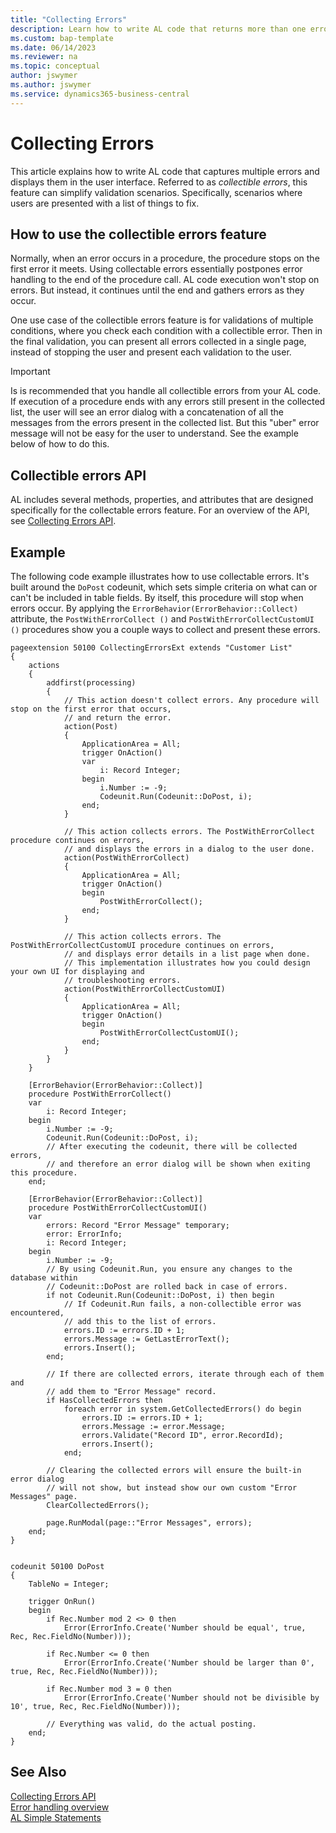 ```yaml
---
title: "Collecting Errors"
description: Learn how to write AL code that returns more than one error and presents users with more detailed error information.
ms.custom: bap-template
ms.date: 06/14/2023
ms.reviewer: na
ms.topic: conceptual
author: jswymer
ms.author: jswymer
ms.service: dynamics365-business-central
---
```


# Collecting Errors

This article explains how to write AL code that captures multiple errors and displays them in the user interface. Referred to as *collectible errors*, this feature can simplify validation scenarios. Specifically, scenarios where users are presented with a list of things to fix.

## How to use the collectible errors feature

Normally, when an error occurs in a procedure, the procedure stops on the first error it meets. Using collectable errors essentially postpones error handling to the end of the procedure call. AL code execution won't stop on errors. But instead, it continues until the end and gathers errors as they occur.

One use case of the collectible errors feature is for validations of multiple conditions, where you check each condition with a collectible error. Then in the final validation, you can present all errors collected in a single page, instead of stopping the user and present each validation to the user. 

> [!IMPORTANT]
> Is is recommended that you handle all collectible errors from your AL code. If execution of a  procedure ends with any errors still present in the collected list, the user will see an error dialog with a concatenation of all the messages from the errors present in the collected list. But this "uber" error message will not be easy for the user to understand. See the example below of how to do this.


## Collectible errors API

AL includes several methods, properties, and attributes that are designed specifically for the collectable errors feature. For an overview of the API, see [Collecting Errors API](devenv-error-collection-api.md).


## Example 

The following code example illustrates how to use collectable errors. It's built around the `DoPost` codeunit, which sets simple criteria on what can or can't be included in table fields. By itself, this procedure will stop when errors occur. By applying the `ErrorBehavior(ErrorBehavior::Collect)` attribute, the `PostWithErrorCollect ()` and `PostWithErrorCollectCustomUI ()` procedures show you a couple ways to collect and present these errors.

```AL
pageextension 50100 CollectingErrorsExt extends "Customer List"
{
    actions
    {
        addfirst(processing)
        {
            // This action doesn't collect errors. Any procedure will stop on the first error that occurs,
            // and return the error.
            action(Post)
            {
                ApplicationArea = All;
                trigger OnAction()
                var
                    i: Record Integer;
                begin
                    i.Number := -9;
                    Codeunit.Run(Codeunit::DoPost, i);
                end;
            }

            // This action collects errors. The PostWithErrorCollect procedure continues on errors,
            // and displays the errors in a dialog to the user done.
            action(PostWithErrorCollect)
            {
                ApplicationArea = All;
                trigger OnAction()
                begin
                    PostWithErrorCollect();
                end;
            }

            // This action collects errors. The PostWithErrorCollectCustomUI procedure continues on errors,
            // and displays error details in a list page when done.
            // This implementation illustrates how you could design your own UI for displaying and
            // troubleshooting errors.
            action(PostWithErrorCollectCustomUI)
            {
                ApplicationArea = All;
                trigger OnAction()
                begin
                    PostWithErrorCollectCustomUI();
                end;
            }
        }
    }

    [ErrorBehavior(ErrorBehavior::Collect)]
    procedure PostWithErrorCollect()
    var
        i: Record Integer;
    begin
        i.Number := -9;
        Codeunit.Run(Codeunit::DoPost, i);
        // After executing the codeunit, there will be collected errors,
        // and therefore an error dialog will be shown when exiting this procedure.
    end;

    [ErrorBehavior(ErrorBehavior::Collect)]
    procedure PostWithErrorCollectCustomUI()
    var
        errors: Record "Error Message" temporary;
        error: ErrorInfo;
        i: Record Integer;
    begin
        i.Number := -9;
        // By using Codeunit.Run, you ensure any changes to the database within
        // Codeunit::DoPost are rolled back in case of errors.
        if not Codeunit.Run(Codeunit::DoPost, i) then begin
            // If Codeunit.Run fails, a non-collectible error was encountered,
            // add this to the list of errors.
            errors.ID := errors.ID + 1;
            errors.Message := GetLastErrorText();
            errors.Insert();
        end;

        // If there are collected errors, iterate through each of them and
        // add them to "Error Message" record.
        if HasCollectedErrors then
            foreach error in system.GetCollectedErrors() do begin
                errors.ID := errors.ID + 1;
                errors.Message := error.Message;
                errors.Validate("Record ID", error.RecordId);
                errors.Insert();
            end;

        // Clearing the collected errors will ensure the built-in error dialog
        // will not show, but instead show our own custom "Error Messages" page.
        ClearCollectedErrors();

        page.RunModal(page::"Error Messages", errors);
    end;
}


codeunit 50100 DoPost
{
    TableNo = Integer;

    trigger OnRun()
    begin
        if Rec.Number mod 2 <> 0 then
            Error(ErrorInfo.Create('Number should be equal', true, Rec, Rec.FieldNo(Number)));

        if Rec.Number <= 0 then
            Error(ErrorInfo.Create('Number should be larger than 0', true, Rec, Rec.FieldNo(Number)));

        if Rec.Number mod 3 = 0 then
            Error(ErrorInfo.Create('Number should not be divisible by 10', true, Rec, Rec.FieldNo(Number)));

        // Everything was valid, do the actual posting.
    end;
}
```

## See Also  

[Collecting Errors API](devenv-error-collection-api.md)   
[Error handling overview](devenv-al-error-handling.md)  
[AL Simple Statements](devenv-al-simple-statements.md)  